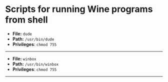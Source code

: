 # Scripts for running Wine programs from shell

- **File:** ```dude```
- **Path:** ```/usr/bin/dude```
- **Privileges**: ```chmod 755```

-------------------

- **File:** ```winbox```
- **Path:** ```/usr/bin/winbox```
- **Privileges**: ```chmod 755```

-------------------
